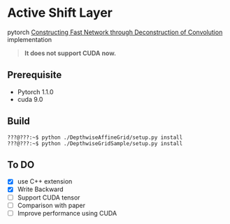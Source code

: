# Active Shift Layer

pytorch [Constructing Fast Network through Deconstruction of Convolution](https://papers.nips.cc/paper/7835-constructing-fast-network-through-deconstruction-of-convolution.pdf) implementation

> **It does not support CUDA now.**

## Prerequisite

* Pytorch 1.1.0
* cuda 9.0

## Build
```console
???@???:~$ python ./DepthwiseAffineGrid/setup.py install
???@???:~$ python ./DepthwiseGridSample/setup.py install
```

## To DO
- [x] use C++ extension
- [x] Write Backward
- [ ] Support CUDA tensor
- [ ] Comparison with paper
- [ ] Improve performance using CUDA
